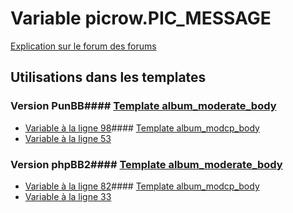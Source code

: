 # Variable picrow.PIC_MESSAGE
[Explication sur le forum des forums](http://forum.forumactif.com/t294113-listing-des-variables#picrow.PIC_MESSAGE)
## Utilisations dans les templates
### Version PunBB#### [Template album_moderate_body](punbb/album_moderate_body.md)
* [Variable à la ligne 98](../punbb/album_moderate_body.tpl#L98)#### [Template album_modcp_body](punbb/album_modcp_body.md)
* [Variable à la ligne 53](../punbb/album_modcp_body.tpl#L53)
### Version phpBB2#### [Template album_moderate_body](subsilver/album_moderate_body.md)
* [Variable à la ligne 82](../subsilver/album_moderate_body.tpl#L82)#### [Template album_modcp_body](subsilver/album_modcp_body.md)
* [Variable à la ligne 33](../subsilver/album_modcp_body.tpl#L33)